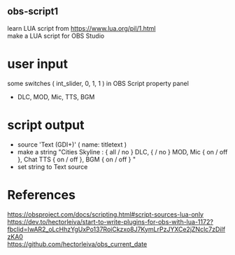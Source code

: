 ## obs-script1
learn LUA script from https://www.lua.org/pil/1.html </br>
make a LUA script for OBS Studio
# user input
some switches ( int_slider, 0, 1, 1 ) in OBS Script property panel </br>
- DLC, MOD, Mic, TTS, BGM
# script output
- source 'Text (GDI+)' ( name: titletext ) </br>
- make a string "Cities Skyline : { all / no } DLC, { / no } MOD, Mic { on / off }, Chat TTS { on / off }, BGM { on / off } " </br>
- set string to Text source
# References
https://obsproject.com/docs/scripting.html#script-sources-lua-only  </br>
https://dev.to/hectorleiva/start-to-write-plugins-for-obs-with-lua-1172?fbclid=IwAR2_oLcHhzYgUxPo137RoiCkzxo8J7KymLrPzJYXCe2jZNclc7zDiIfzKA0  </br>
https://github.com/hectorleiva/obs_current_date  </br>
